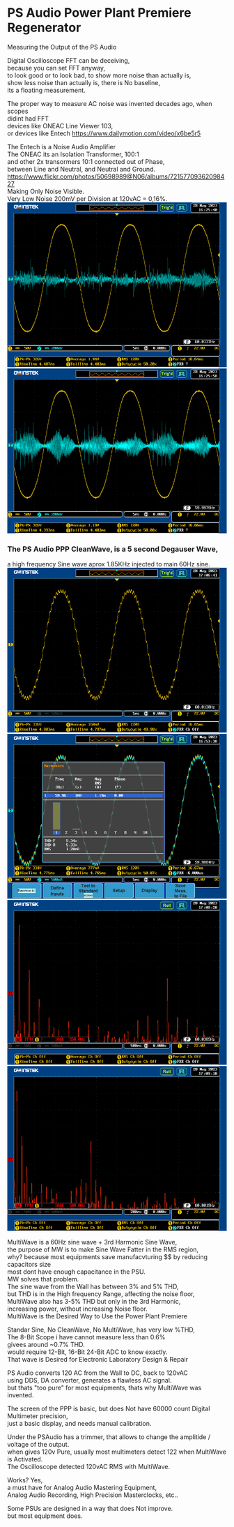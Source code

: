 # PS Audio Power Plant Premiere Regenerator

Measuring the Output of the PS Audio </br>

Digital Oscilloscope FFT can be deceiving, </br>
because you can set FFT anyway, </br>
to look good or to look bad, to show more noise than actually is, </br>
show less noise than actually is, there is No baseline, </br>
its a floating measurement. </br>

The proper way to measure AC noise was invented decades ago, when scopes  </br>
didint had FFT </br>
devices like ONEAC Line Viewer 103, </br>
or devices like Entech https://www.dailymotion.com/video/x6be5r5 </br>

The Entech is a Noise Audio Amplifier </br>
The ONEAC its an Isolation Transformer, 100:1 </br>
and other 2x transormers 10:1 connected out of Phase, </br>
between Line and Neutral, and Neutral and Ground. </br>
https://www.flickr.com/photos/50698989@N06/albums/72157709362098427 </br>
Making Only Noise Visible. </br>
Very Low Noise 200mV per Division at 120vAC = 0,16%. </br>
![CM](https://github.com/juanpc2018/PS-Audio-Power-Plant-Premiere-Regenerator/blob/main/Oscilloscope/DS0014.PNG) </br>
![NM](https://github.com/juanpc2018/PS-Audio-Power-Plant-Premiere-Regenerator/blob/main/Oscilloscope/DS0015.PNG) </br>
 
### The PS Audio PPP CleanWave, is a 5 second Degauser Wave, </br>
a high frequency Sine wave aprox 1.85KHz injected to main 60Hz sine. </br>
![1](https://github.com/juanpc2018/PS-Audio-Power-Plant-Premiere-Regenerator/blob/main/Oscilloscope/DS0044.PNG) </br>
![2](https://github.com/juanpc2018/PS-Audio-Power-Plant-Premiere-Regenerator/blob/main/Oscilloscope/DS0025.PNG) </br>
![3](https://github.com/juanpc2018/PS-Audio-Power-Plant-Premiere-Regenerator/blob/main/Oscilloscope/DS0046.PNG) </br>
![4](https://github.com/juanpc2018/PS-Audio-Power-Plant-Premiere-Regenerator/blob/main/Oscilloscope/DS0048.PNG) </br>

MultiWave is a 60Hz sine wave + 3rd Harmonic Sine Wave, </br>
the purpose of MW is to make Sine Wave Fatter in the RMS region,  </br>
why? because most equipments save manufacvturing $$ by reducing capacitors size </br>
most dont have enough capacitance in the PSU. </br>
MW solves that problem. </br>
The sine wave from the Wall has between 3% and 5% THD,  </br>
but THD is in the High frequency Range, affecting the noise floor, </br>
MultiWave also has 3-5% THD but only in the 3rd Harmonic,  </br>
increasing power, without increasing Noise floor. </br>
MultiWave is the Desired Way to Use the Power Plant Premiere </br>

Standar Sine, No CleanWave, No MultiWave, has very low %THD, </br>
The 8-Bit Scope i have cannot measure less than 0.6%  </br>
givees around ~0.7% THD. </br>
would require 12-Bit, 16-Bit 24-Bit ADC to know exactly.  </br>
That wave is Desired for Electronic Laboratory Design & Repair </br>

PS Audio converts 120 AC from the Wall to DC, back to 120vAC </br>
using DDS, DA converter, generates a flawless AC signal. </br>
but thats "too pure" for most equipments, thats why MultiWave was invented. </br>

The screen of the PPP is basic, but does Not have 60000 count Digital Multimeter precision, </br>
just a basic display, and needs manual calibration. </br>

Under the PSAudio has a trimmer, that allows to change the amplitide / voltage of the output. </br>
when gives 120v Pure, usually most multimeters detect 122 when MultiWave is Activated. </br>
The Oscilloscope detected 120vAC RMS with MultiWave.  </br>

Works? Yes,  </br>
a must have for Analog Audio Mastering Equipment, </br>
Analog Audio Recording, High Precision Masterclocks, etc..  </br>

Some PSUs are designed in a way that does Not improve. </br>
but most equipment does. </br>
